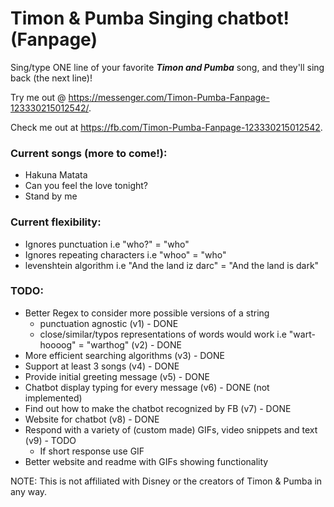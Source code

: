 # Timon & Pumba Singing chatbot! (Fanpage)


Sing/type ONE line of your favorite ***Timon and Pumba*** song, and they'll sing back (the next line)!

Try me out @ https://messenger.com/Timon-Pumba-Fanpage-123330215012542/.

Check me out at https://fb.com/Timon-Pumba-Fanpage-123330215012542.

### Current songs (more to come!):
- Hakuna Matata
- Can you feel the love tonight?
- Stand by me

### Current flexibility:
- Ignores punctuation i.e "who?" = "who"
- Ignores repeating characters i.e "whoo" = "who"
- levenshtein algorithm i.e "And the land iz darc" = "And the land is dark"

### TODO:
- Better Regex to consider more possible versions of a string
  - punctuation agnostic (v1) - DONE
  - close/similar/typos representations of words would work i.e "wart-hoooog" = "warthog" (v2) - DONE
- More efficient searching algorithms (v3) - DONE
- Support at least 3 songs (v4) - DONE
- Provide initial greeting message (v5) - DONE
- Chatbot display typing for every message (v6) - DONE (not implemented)
- Find out how to make the chatbot recognized by FB (v7) - DONE
- Website for chatbot (v8) - DONE
- Respond with a variety of (custom made) GIFs, video snippets and text (v9) - TODO
  - If short response use GIF
- Better website and readme with GIFs showing functionality


NOTE: This is not affiliated with Disney or the creators of Timon & Pumba in any way.
